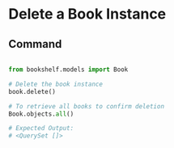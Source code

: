 # Delete a Book Instance

## Command
```python

from bookshelf.models import Book

# Delete the book instance
book.delete()

# To retrieve all books to confirm deletion
Book.objects.all()

# Expected Output:
# <QuerySet []> 